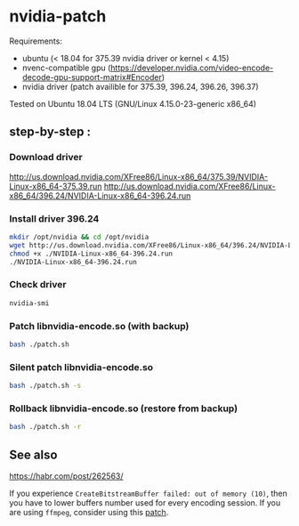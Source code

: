 # nvidia-patch


Requirements:
- ubuntu (< 18.04 for 375.39 nvidia driver or kernel < 4.15)
- nvenc-compatible gpu (https://developer.nvidia.com/video-encode-decode-gpu-support-matrix#Encoder)
- nvidia driver (patch availible for 375.39, 396.24, 396.26, 396.37)


Tested on Ubuntu 18.04 LTS (GNU/Linux 4.15.0-23-generic x86_64)

## step-by-step :

### Download driver
http://us.download.nvidia.com/XFree86/Linux-x86_64/375.39/NVIDIA-Linux-x86_64-375.39.run
http://us.download.nvidia.com/XFree86/Linux-x86_64/396.24/NVIDIA-Linux-x86_64-396.24.run

### Install driver 396.24
```bash
mkdir /opt/nvidia && cd /opt/nvidia
wget http://us.download.nvidia.com/XFree86/Linux-x86_64/396.24/NVIDIA-Linux-x86_64-396.24.run
chmod +x ./NVIDIA-Linux-x86_64-396.24.run
./NVIDIA-Linux-x86_64-396.24.run
```

### Check driver
```bash
nvidia-smi
```

### Patch libnvidia-encode.so (with backup)
```bash
bash ./patch.sh
```

### Silent patch libnvidia-encode.so
```bash
bash ./patch.sh -s
```

### Rollback libnvidia-encode.so (restore from backup)
```bash
bash ./patch.sh -r
```

## See also

https://habr.com/post/262563/

If you experience `CreateBitstreamBuffer failed: out of memory (10)`, then you have to lower buffers number used for every encoding session. If you are using `ffmpeg`, consider using this [patch](https://gist.github.com/Snawoot/70ae403716c698cb86ab015626d72bd4).




